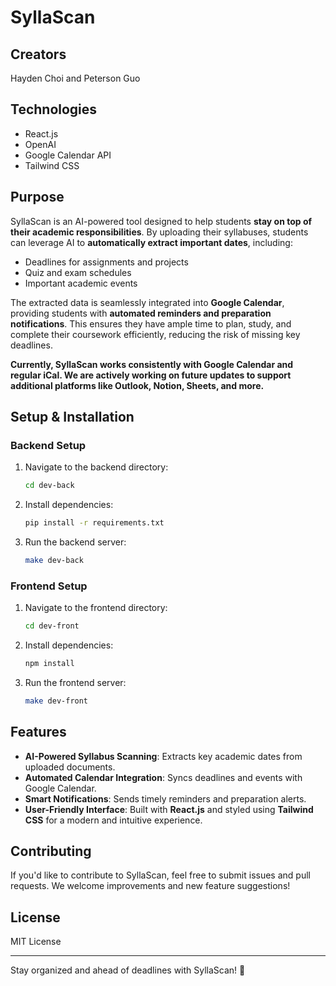 # SyllaScan

## Creators
Hayden Choi and Peterson Guo

## Technologies
- React.js
- OpenAI
- Google Calendar API
- Tailwind CSS

## Purpose
SyllaScan is an AI-powered tool designed to help students **stay on top of their academic responsibilities**. By uploading their syllabuses, students can leverage AI to **automatically extract important dates**, including:
- Deadlines for assignments and projects
- Quiz and exam schedules
- Important academic events

The extracted data is seamlessly integrated into **Google Calendar**, providing students with **automated reminders and preparation notifications**. This ensures they have ample time to plan, study, and complete their coursework efficiently, reducing the risk of missing key deadlines.

**Currently, SyllaScan works consistently with Google Calendar and regular iCal. We are actively working on future updates to support additional platforms like Outlook, Notion, Sheets, and more.**

## Setup & Installation

### Backend Setup
1. Navigate to the backend directory:
   ```sh
   cd dev-back
   ```
2. Install dependencies:
   ```sh
   pip install -r requirements.txt
   ```
3. Run the backend server:
   ```sh
   make dev-back
   ```

### Frontend Setup
1. Navigate to the frontend directory:
   ```sh
   cd dev-front
   ```
2. Install dependencies:
   ```sh
   npm install
   ```
3. Run the frontend server:
   ```sh
   make dev-front
   ```

## Features
- **AI-Powered Syllabus Scanning**: Extracts key academic dates from uploaded documents.
- **Automated Calendar Integration**: Syncs deadlines and events with Google Calendar.
- **Smart Notifications**: Sends timely reminders and preparation alerts.
- **User-Friendly Interface**: Built with **React.js** and styled using **Tailwind CSS** for a modern and intuitive experience.

## Contributing
If you'd like to contribute to SyllaScan, feel free to submit issues and pull requests. We welcome improvements and new feature suggestions!

## License
MIT License

---

Stay organized and ahead of deadlines with SyllaScan! 🚀
```

